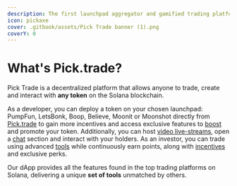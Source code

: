 ```yaml
---
description: The first launchpad aggregator and gamified trading platform built on Solana
icon: pickaxe
cover: .gitbook/assets/Pick Trade banner (1).png
coverY: 0
---
```


# What's Pick.trade?

Pick Trade is a decentralized platform that allows anyone to trade, create and interact with **any token** on the Solana blockchain.

As a developer, you can deploy a token on your chosen launchpad: PumpFun, LetsBonk, Boop, Believe,  Moonit or Moonshot directly from [Pick.trade](https://pick.trade/) to gain more incentives and access exclusive features to [boost](the-platform/interactive-blocks/level-up-your-token.md) and promote your token. Additionally, you can host [video live-streams](the-platform/video-live-streams/), open a [chat](the-platform/video-live-streams/chat-and-moderation.md) section and interact with your holders. As an investor, you can trade using advanced [tools](the-platform/interactive-blocks/) while continuously earn points, along with [incentives](the-token/incentives.md) and exclusive perks.

Our dApp provides all the features found in the top trading platforms on Solana, delivering a unique **set of tools** unmatched by others.
